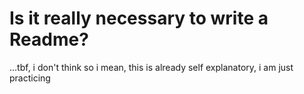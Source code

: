# Is it really necessary to write a Readme?

...tbf, i don't think so
i mean, this is already self explanatory, i am just practicing